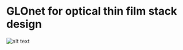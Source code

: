 # GLOnet for optical thin film stack design

![alt text](https://github.com/[username]/[reponame]/blob/[branch]/image.jpg?raw=true)
